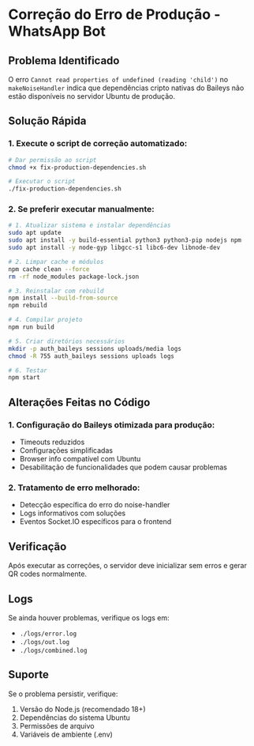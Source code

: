 # Correção do Erro de Produção - WhatsApp Bot

## Problema Identificado

O erro `Cannot read properties of undefined (reading 'child')` no `makeNoiseHandler` indica que dependências cripto nativas do Baileys não estão disponíveis no servidor Ubuntu de produção.

## Solução Rápida

### 1. Execute o script de correção automatizado:

```bash
# Dar permissão ao script
chmod +x fix-production-dependencies.sh

# Executar o script
./fix-production-dependencies.sh
```

### 2. Se preferir executar manualmente:

```bash
# 1. Atualizar sistema e instalar dependências
sudo apt update
sudo apt install -y build-essential python3 python3-pip nodejs npm
sudo apt install -y node-gyp libgcc-s1 libc6-dev libnode-dev

# 2. Limpar cache e módulos
npm cache clean --force
rm -rf node_modules package-lock.json

# 3. Reinstalar com rebuild
npm install --build-from-source
npm rebuild

# 4. Compilar projeto
npm run build

# 5. Criar diretórios necessários
mkdir -p auth_baileys sessions uploads/media logs
chmod -R 755 auth_baileys sessions uploads logs

# 6. Testar
npm start
```

## Alterações Feitas no Código

### 1. Configuração do Baileys otimizada para produção:
- Timeouts reduzidos
- Configurações simplificadas
- Browser info compatível com Ubuntu
- Desabilitação de funcionalidades que podem causar problemas

### 2. Tratamento de erro melhorado:
- Detecção específica do erro do noise-handler
- Logs informativos com soluções
- Eventos Socket.IO específicos para o frontend

## Verificação

Após executar as correções, o servidor deve inicializar sem erros e gerar QR codes normalmente.

## Logs

Se ainda houver problemas, verifique os logs em:
- `./logs/error.log`
- `./logs/out.log`
- `./logs/combined.log`

## Suporte

Se o problema persistir, verifique:
1. Versão do Node.js (recomendado 18+)
2. Dependências do sistema Ubuntu
3. Permissões de arquivo
4. Variáveis de ambiente (.env)
